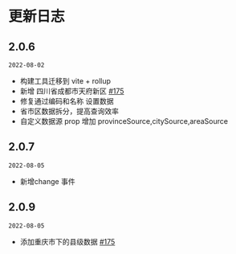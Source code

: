 
# 更新日志



## 2.0.6 


`2022-08-02`

-  构建工具迁移到 vite + rollup
-  新增 四川省成都市天府新区 [#175](https://github.com/jcc/v-distpicker/pull/175)
-  修复通过编码和名称 设置数据
-  省市区数据拆分，提高查询效率
-  自定义数据源 prop 增加 provinceSource,citySource,areaSource



## 2.0.7 


`2022-08-05`

-  新增change 事件

## 2.0.9 


`2022-08-05`

- 添加重庆市下的县级数据 [#175](https://github.com/jcc/v-distpicker/pull/176)





